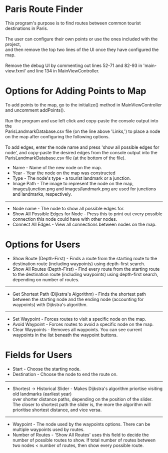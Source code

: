 # Paris Route Finder
This program's purpose is to find routes between common tourist destinations in Paris. <br> <br> 
The user can configure their own points or use the ones included with the project, <br> 
and then remove the top two lines of the UI once they have configured the map. <br> <br> 
Remove the debug UI by commenting out lines 52-71 and 82-93 in 'main-view.fxml' and line 134 in MainViewController.

# Options for Adding Points to Map
To add points to the map, go to the initialize() method in MainViewController and uncomment addPoints(). <br> <br> 
Run the program and use left click and copy-paste the console output into the <br> ParisLandmarkDatabase.csv file (on the line above 'Links,') to place a node on the map after configuring the following options. <br> <br> 
To add edges, enter the node name and press 'show all possible edges for node', and copy-paste the desired edges from the console output into the ParisLandmarkDatabase.csv file (at the bottom of the file).

- Name - Name of the new node on the map. <br>
- Year - Year the node on the map was constructed <br>
- Type - The node's type - a tourist landmark or a junction. <br> 
- Image Path - The image to represent the node on the map, images/junction.png and images/landmark.png are used for junctions and landmarks, respectively. <br>
---------------------------------------------------------------------------------------------------------------------------------------------------------------
- Node name - The node to show all possible edges for. <br> 
- Show All Possible Edges for Node - Press this to print out every possible connection this node could have with other nodes. <br> 
- Connect All Edges - View all connections between nodes on the map. <br> 

# Options for Users
- Show Route (Depth-First) - Finds a route from the starting route to the destination route (including waypoints) using depth-first search. <br>
- Show All Routes (Depth-First) - Find every route from the starting route to the destination route (including waypoints) using depth-first search, depending on number of routes. <br>
---------------------------------------------------------------------------------------------------------------------------------------------------------------
- Get Shortest Path (Dijkstra's Algorithm) - Finds the shortest path between the starting node and the ending node (accounting for waypoints) with Dijkstra's algorithm. <br>
----------------------------------------------------------------------------------------------------------------------------------------------------------------
- Set Waypoint - Forces routes to visit a specific node on the map. <br>
- Avoid Waypoint - Forces routes to avoid a specific node on the map. <br>
- Clear Waypoints - Removes all waypoints. You can see current waypoints in the list beneath the waypoint buttons. <br>

# Fields for Users
- Start - Choose the starting node. <br>
- Destination - Choose the node to end the route on. <br>
----------------------------------------------------------------------------------------------------------------------------------------------------------------
- Shortest -> Historical Slider - Makes Dijkstra's algorithm priortise visiting old landmarks (earliest year) <br> over shorter distance paths, depending on the position of the slider. <br> The closer to shortest path the slider is, the more the algorithm will prioritise shortest distance, and vice versa.
----------------------------------------------------------------------------------------------------------------------------------------------------------------
- Waypoint - The node used by the waypoints options. There can be multiple waypoints used by routes. <br>
- Number of Routes - 'Show All Routes' uses this field to decide the number of possible routes to show. If total number of routes between two nodes < number of routes, then show every possible route. <br>
